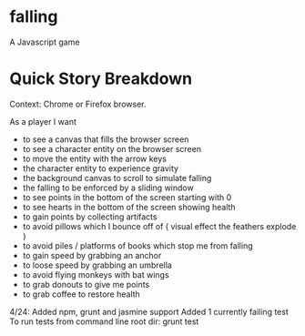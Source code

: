 # falling
A Javascript game

# Quick Story Breakdown
Context: Chrome or Firefox browser.

As a player I want
* to see a canvas that fills the browser screen
* to see a character entity on the browser screen
* to move the entity with the arrow keys
* the character entity to experience gravity
* the background canvas to scroll to simulate falling
* the falling to be enforced by a sliding window
* to see points in the bottom of the screen starting with 0
* to see hearts in the bottom of the screen showing health
* to gain points by collecting artifacts
* to avoid pillows which I bounce off of ( visual effect the feathers explode )
* to avoid piles / platforms of books which stop me from falling
* to gain speed by grabbing an anchor
* to loose speed by grabbing an umbrella
* to avoid flying monkeys with bat wings
* to grab donouts to give me points
* to grab coffee to restore health

4/24:  Added npm, grunt and jasmine support
       Added 1 currently failing test
       To run tests from command line root dir:  grunt test

